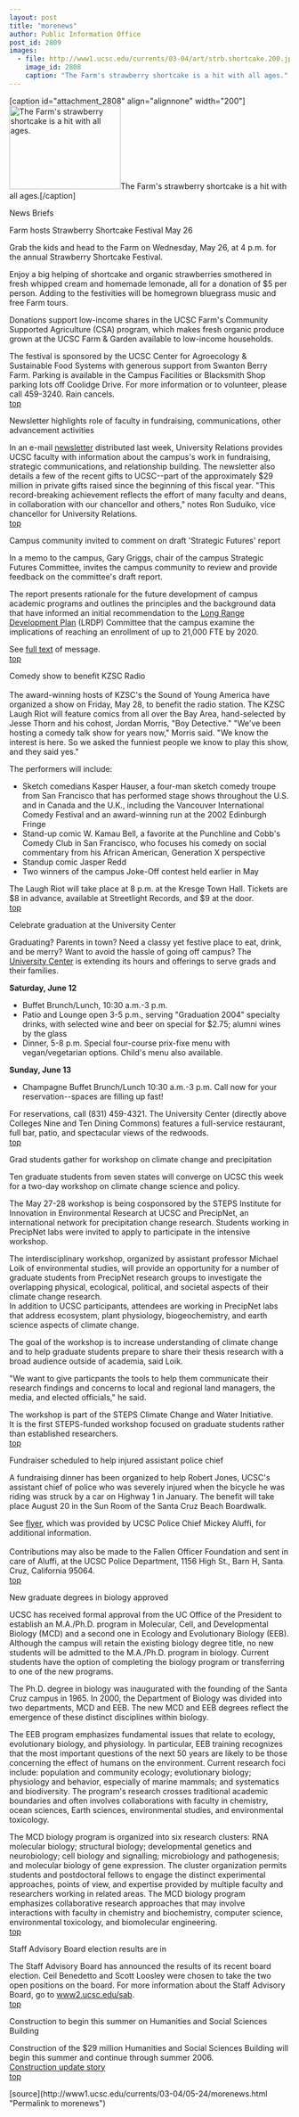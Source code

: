 ```yaml
---
layout: post
title: "morenews"
author: Public Information Office
post_id: 2809
images:
  - file: http://www1.ucsc.edu/currents/03-04/art/strb.shortcake.200.jpg
    image_id: 2808
    caption: "The Farm's strawberry shortcake is a hit with all ages."
---
```


[caption id="attachment_2808" align="alignnone" width="200"]<a href="http://localhost/mysite/wp-content/uploads/2004/05/strb.shortcake.200.jpg"><img class="size-full wp-image-2808" src="http://localhost/mysite/wp-content/uploads/2004/05/strb.shortcake.200.jpg" alt="The Farm's strawberry shortcake is a hit with all ages." width="200" height="150" /></a>The Farm's strawberry shortcake is a hit with all ages.[/caption]
<p class="pagehead">
  News Briefs
</p>
<p class="sectionhead">
  <a name="strawberry" id="strawberry"></a>Farm hosts Strawberry Shortcake Festival May 26
</p>
<p>
  Grab the kids and head to the Farm on Wednesday, May 26, at 4 p.m. for the annual Strawberry Shortcake Festival.<br>
</p>
<p>
  Enjoy a big helping of shortcake and organic strawberries smothered in fresh whipped cream and homemade lemonade, all for a donation of $5 per person. Adding to the festivities will be homegrown bluegrass music and free Farm tours.<br>
</p>
<p>
  Donations support low-income shares in the UCSC Farm's Community Supported Agriculture (CSA) program, which makes fresh organic produce grown at the UCSC Farm &amp; Garden available to low-income households.<br>
</p>
<p>
  The festival is sponsored by the UCSC Center for Agroecology &amp; Sustainable Food Systems with generous support from Swanton Berry Farm. Parking is available in the Campus Facilities or Blacksmith Shop parking lots off Coolidge Drive. For more information or to volunteer, please call 459-3240. Rain cancels.<br>
  <a href="#strawberry">top</a>
</p>
<p>
  <span class="sectionhead"><a name="newsletter" id="newsletter"></a>Newsletter highlights role of faculty in fundraising, communications, other advancement activities</span><br>
</p>
<p>
  In an e-mail <a href="http://urelations.ucsc.edu/faculty_newsletters/05-04.html">newsletter</a> distributed last week, University Relations provides UCSC faculty with information about the campus's work in fundraising, strategic communications, and relationship building. The newsletter also details a few of the recent gifts to UCSC--part of the approximately $29 million in private gifts raised since the beginning of this fiscal year. "This record-breaking achievement reflects the effort of many faculty and deans, in collaboration with our chancellor and others," notes Ron Suduiko, vice chancellor for University Relations.<br>
  <a href="#strawberry">top</a>
</p>
<p class="sectionhead">
  <a name="report" id="report"></a>Campus community invited to comment on draft 'Strategic Futures' report
</p>
<p>
  In a memo to the campus, Gary Griggs, chair of the campus Strategic Futures Committee, invites the campus community to review and provide feedback on the committee's draft report.
</p>
<p>
  The report presents rationale for the future development of campus academic programs and outlines the principles and the background data that have informed an initial recommendation to the <a href="http://planning.ucsc.edu/lrdp/">Long Range Development Plan</a> (LRDP) Committee that the campus examine the implications of reaching an enrollment of up to 21,000 FTE by 2020.
</p>
<p>
  See <a href="http://www.ucsc.edu/news_events/messages/03-04/05-21.sfc.html">full text</a> of message.<br>
  <a href="#strawberry">top</a>
</p>
<p>
  <span class="sectionhead"><a name="comedy" id="comedy"></a>Comedy show to benefit KZSC Radio<br>
  <br></span> The award-winning hosts of KZSC's the Sound of Young America have organized a show on Friday, May 28, to benefit the radio station. The KZSC Laugh Riot will feature comics from all over the Bay Area, hand-selected by Jesse Thorn and his cohost, Jordan Morris, "Boy Detective." "We've been hosting a comedy talk show for years now," Morris said. "We know the interest is here. So we asked the funniest people we know to play this show, and they said yes."
</p>
<p>
  The performers will include:
</p>
<ul>
  <li>Sketch comedians Kasper Hauser, a four-man sketch comedy troupe from San Francisco that has performed stage shows throughout the U.S. and in Canada and the U.K., including the Vancouver International Comedy Festival and an award-winning run at the 2002 Edinburgh Fringe<br>
  </li>
  <li>Stand-up comic W. Kamau Bell, a favorite at the Punchline and Cobb's Comedy Club in San Francisco, who focuses his comedy on social commentary from his African American, Generation X perspective<br>
  </li>
  <li>Standup comic Jasper Redd
  </li>
  <li>Two winners of the campus Joke-Off contest held earlier in May<br>
  </li>
</ul>
<p>
  The Laugh Riot will take place at 8 p.m. at the Kresge Town Hall. Tickets are $8 in advance, available at Streetlight Records, and $9 at the door.<br>
  <a href="#strawberry">top</a><br>
</p>
<p class="sectionhead">
  <a name="ucenter" id="ucenter"></a>Celebrate graduation at the University Center
</p>
<p>
  Graduating? Parents in town? Need a classy yet festive place to eat, drink, and be merry? Want to avoid the hassle of going off campus? The <a href="http://ucenter.ucsc.edu">University Center</a> is extending its hours and offerings to serve grads and their families.
</p>
<p>
  <b>Saturday, June 12</b>
</p>
<ul>
  <li>Buffet Brunch/Lunch, 10:30 a.m.-3 p.m.
  </li>
  <li>Patio and Lounge open 3-5 p.m., serving "Graduation 2004" specialty drinks, with selected wine and beer on special for $2.75; alumni wines by the glass
  </li>
  <li>Dinner, 5-8 p.m. Special four-course prix-fixe menu with vegan/vegetarian options. Child's menu also available.
  </li>
</ul>
<p>
  <b>Sunday, June 13</b>
</p>
<ul>
  <li>Champagne Buffet Brunch/Lunch 10:30 a.m.-3 p.m. Call now for your reservation--spaces are filling up fast!<br>
  </li>
</ul>
<p>
  For reservations, call (831) 459-4321. The University Center (directly above Colleges Nine and Ten Dining Commons) features a full-service restaurant, full bar, patio, and spectacular views of the redwoods.<br>
  <a href="#strawberry">top</a>
</p>
<p class="sectionhead">
  <span class="sectionhead"><a name="climate" id="climate"></a>Grad students gather for workshop on climate change and precipitation</span><br>
</p>
<p>
  Ten graduate students from seven states will converge on UCSC this week for a two-day workshop on climate change science and policy.<br>
</p>
<p>
  The May 27-28 workshop is being cosponsored by the STEPS Institute for Innovation in Environmental Research at UCSC and PrecipNet, an international network for precipitation change research. Students working in PrecipNet labs were invited to apply to participate in the intensive workshop.<br>
</p>
<p>
  The interdisciplinary workshop, organized by assistant professor Michael Loik of environmental studies, will provide an opportunity for a number of graduate students from PrecipNet research groups to investigate the overlapping physical, ecological, political, and societal aspects of their climate change research.<br>
  In addition to UCSC participants, attendees are working in PrecipNet labs that address ecosystem, plant physiology, biogeochemistry, and earth science aspects of climate change.<br>
</p>
<p>
  The goal of the workshop is to increase understanding of climate change and to help graduate students prepare to share their thesis research with a broad audience outside of academia, said Loik.<br>
</p>
<p>
  "We want to give particpants the tools to help them communicate their research findings and concerns to local and regional land managers, the media, and elected officials," he said.<br>
</p>
<p>
  The workshop is part of the STEPS Climate Change and Water Initiative.<br>
  It is the first STEPS-funded workshop focused on graduate students rather than established researchers.<br>
  <a href="#strawberry">top</a>
</p>
<p>
  <span class="sectionhead"><a name="fundraiser" id="fundraiser"></a>Fundraiser scheduled to help injured assistant police chief</span><br>
</p>
<p>
  A fundraising dinner has been organized to help Robert Jones, UCSC's assistant chief of police who was severely injured when the bicycle he was riding was struck by a car on Highway 1 in January. The benefit will take place August 20 in the Sun Room of the Santa Cruz Beach Boardwalk.
</p>
<p>
  See <a href="http://currents.ucsc.edu/03-04/art/jones.04-05-24.jpg">flyer,</a> which was provided by UCSC Police Chief Mickey Aluffi, for additional information.<br>
  <br>
  Contributions may also be made to the Fallen Officer Foundation and sent in care of Aluffi, at the UCSC Police Department, 1156 High St., Barn H, Santa Cruz, California 95064.<br>
  <a href="#strawberry">top</a>
</p>
<p>
  <span class="sectionhead"><a name="biology" id="biology"></a>New graduate degrees in biology approved</span><br>
</p>
<p>
  UCSC has received formal approval from the UC Office of the President to establish an M.A./Ph.D. program in Molecular, Cell, and Developmental Biology (MCD) and a second one in Ecology and Evolutionary Biology (EEB).<br>
  Although the campus will retain the existing biology degree title, no new students will be admitted to the M.A./Ph.D. program in biology. Current students have the option of completing the biology program or transferring to one of the new programs.<br>
</p>
<p>
  The Ph.D. degree in biology was inaugurated with the founding of the Santa Cruz campus in 1965. In 2000, the Department of Biology was divided into two departments, MCD and EEB. The new MCD and EEB degrees reflect the emergence of these distinct disciplines within biology.<br>
</p>
<p>
  The EEB program emphasizes fundamental issues that relate to ecology, evolutionary biology, and physiology. In particular, EEB training recognizes that the most important questions of the next 50 years are likely to be those concerning the effect of humans on the environment. Current research foci include: population and community ecology; evolutionary biology; physiology and behavior, especially of marine mammals; and systematics and biodiversity. The program's research crosses traditional academic boundaries and often involves collaborations with faculty in chemistry, ocean sciences, Earth sciences, environmental studies, and environmental toxicology.<br>
</p>
<p>
  The MCD biology program is organized into six research clusters: RNA molecular biology; structural biology; developmental genetics and neurobiology; cell biology and signalling; microbiology and pathogenesis; and molecular biology of gene expression. The cluster organization permits students and postdoctoral fellows to engage the distinct experimental approaches, points of view, and expertise provided by multiple faculty and researchers working in related areas. The MCD biology program emphasizes collaborative research approaches that may involve interactions with faculty in chemistry and biochemistry, computer science, environmental toxicology, and biomolecular engineering.<br>
  <a href="#strawberry">top</a>
</p>
<p class="sectionhead">
  <a name="results" id="results"></a>Staff Advisory Board election results are in
</p>
<p>
  The Staff Advisory Board has announced the results of its recent board election. Ceil Benedetto and Scott Loosley were chosen to take the two open positions on the board. For more information about the Staff Advisory Board, go to <a href="http://www2.ucsc.edu/sab">www2.ucsc.edu/sab</a>.<br>
  <a href="#strawberry">top</a><br>
</p>
<p class="sectionhead">
  <a name="construction" id="construction"></a>Construction to begin this summer on Humanities and Social Sciences Building
</p>
<p>
  Construction of the $29 million Humanities and Social Sciences Building will begin this summer and continue through summer 2006.<br>
  <a href="http://www.ucsc.edu/about/construction_plans.html">Construction update story</a><a href="http://www2.ucsc.edu/ppc/"><br></a><a href="#strawberry">top</a><br>
</p>
<p>

</p>
[source](http://www1.ucsc.edu/currents/03-04/05-24/morenews.html "Permalink to morenews")
